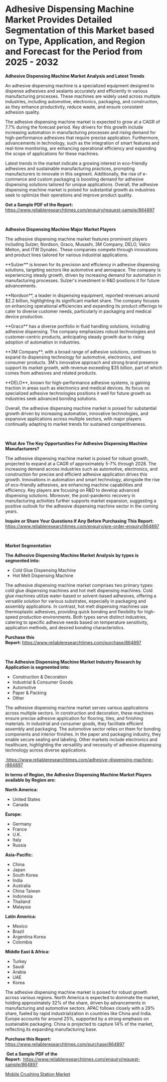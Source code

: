 <p><h1>Adhesive Dispensing Machine Market Provides Detailed Segmentation of this Market based on Type, Application, and Region and Forecast for the Period from 2025 - 2032</h1></p><p><strong>Adhesive Dispensing Machine Market Analysis and Latest Trends</strong></p>
<p><p>An adhesive dispensing machine is a specialized equipment designed to dispense adhesives and sealants accurately and efficiently in various manufacturing processes. These machines are widely used across multiple industries, including automotive, electronics, packaging, and construction, as they enhance productivity, reduce waste, and ensure consistent adhesion quality.</p><p>The adhesive dispensing machine market is expected to grow at a CAGR of 7.7% during the forecast period. Key drivers for this growth include increasing automation in manufacturing processes and rising demand for high-performance adhesives that require precise application. Furthermore, advancements in technology, such as the integration of smart features and real-time monitoring, are enhancing operational efficiency and expanding the scope of applications for these machines.</p><p>Latest trends in the market indicate a growing interest in eco-friendly adhesives and sustainable manufacturing practices, prompting manufacturers to innovate in this segment. Additionally, the rise of e-commerce and custom packaging is boosting demand for adhesive dispensing solutions tailored for unique applications. Overall, the adhesive dispensing machine market is poised for substantial growth as industries seek to optimize their operations and improve product quality.</p></p>
<p><strong>Get a Sample PDF of the Report:&nbsp;</strong> <a href="https://www.reliableresearchtimes.com/enquiry/request-sample/864897?utm_campaign=2141&utm_medium=2&utm_source=Github&utm_content=ia&utm_term=19022025&utm_id=adhesive-dispensing-machine">https://www.reliableresearchtimes.com/enquiry/request-sample/864897</a></p>
<p>&nbsp;</p>
<p><strong>Adhesive Dispensing Machine Major Market Players</strong></p>
<p><p>The adhesive dispensing machine market features prominent players including Sulzer, Nordson, Graco, Musashi, 3M Company, DELO, Valco Melton, and ITW Dynatec. These companies compete through innovations and product lines tailored for various industrial applications.</p><p>**Sulzer** is known for its precision and efficiency in adhesive dispensing solutions, targeting sectors like automotive and aerospace. The company is experiencing steady growth, driven by increasing demand for automation in manufacturing processes. Sulzer's investment in R&D positions it for future advancements.</p><p>**Nordson**, a leader in dispensing equipment, reported revenues around $2.2 billion, highlighting its significant market share. The company focuses on enhancing operational efficiencies and expanding its product offerings to cater to diverse customer needs, particularly in packaging and medical device production.</p><p>**Graco** has a diverse portfolio in fluid handling solutions, including adhesive dispensing. The company emphasizes robust technologies and customer-centric products, anticipating steady growth due to rising adoption of automation in industries.</p><p>**3M Company**, with a broad range of adhesive solutions, continues to expand its dispensing technology for automotive, electronics, and consumer products. 3M's innovative approach and strong brand presence support its market growth, with revenue exceeding $35 billion, part of which comes from adhesives and related products.</p><p>**DELO**, known for high-performance adhesive systems, is gaining traction in areas such as electronics and medical devices. Its focus on specialized adhesive technologies positions it well for future growth as industries seek advanced bonding solutions.</p><p>Overall, the adhesive dispensing machine market is poised for substantial growth driven by increasing automation, innovative technologies, and expansive applications across multiple sectors, with major players continually adapting to market trends for sustained competitiveness.</p></p>
<p>&nbsp;</p>
<p><strong>What Are The Key Opportunities For Adhesive Dispensing Machine Manufacturers?</strong></p>
<p><p>The adhesive dispensing machine market is poised for robust growth, projected to expand at a CAGR of approximately 5-7% through 2028. The increasing demand across industries such as automotive, electronics, and construction for precise and efficient adhesive application drives this growth. Innovations in automation and smart technology, alongside the rise of eco-friendly adhesives, are enhancing machine capabilities and efficiency. Key players are focusing on R&D to develop advanced dispensing solutions. Moreover, the post-pandemic recovery in manufacturing activities further supports market expansion, suggesting a positive outlook for the adhesive dispensing machine sector in the coming years.</p></p>
<p><strong>Inquire or Share Your Questions If Any Before Purchasing This Report:</strong> <a href="https://www.reliableresearchtimes.com/enquiry/pre-order-enquiry/864897?utm_campaign=2141&utm_medium=2&utm_source=Github&utm_content=ia&utm_term=19022025&utm_id=adhesive-dispensing-machine">https://www.reliableresearchtimes.com/enquiry/pre-order-enquiry/864897</a></p>
<p>&nbsp;</p>
<p><strong>Market Segmentation</strong></p>
<p><strong>The Adhesive Dispensing Machine Market Analysis by types is segmented into:</strong></p>
<p><ul><li>Cold Glue Dispensing Machine</li><li>Hot Melt Dispensing Machine</li></ul></p>
<p><p>The adhesive dispensing machine market comprises two primary types: cold glue dispensing machines and hot melt dispensing machines. Cold glue machines utilize water-based or solvent-based adhesives, offering a versatile solution for various substrates, especially in packaging and assembly applications. In contrast, hot melt dispensing machines use thermoplastic adhesives, providing quick bonding and flexibility for high-speed production environments. Both types serve distinct industries, catering to specific adhesive needs based on temperature sensitivity, application methods, and desired bonding characteristics.</p></p>
<p><strong>Purchase this Report:&nbsp;</strong><a href="https://www.reliableresearchtimes.com/purchase/864897?utm_campaign=2141&utm_medium=2&utm_source=Github&utm_content=ia&utm_term=19022025&utm_id=adhesive-dispensing-machine">https://www.reliableresearchtimes.com/purchase/864897</a></p>
<p>&nbsp;</p>
<p><strong>The Adhesive Dispensing Machine Market Industry Research by Application is segmented into:</strong></p>
<p><ul><li>Construction & Decoration</li><li>Industrial & Consumer Goods</li><li>Automotive</li><li>Paper & Packing</li><li>Other</li></ul></p>
<p><p>The adhesive dispensing machine market serves various applications across multiple sectors. In construction and decoration, these machines ensure precise adhesive application for flooring, tiles, and finishing materials. In industrial and consumer goods, they facilitate efficient assembly and packaging. The automotive sector relies on them for bonding components and interior finishes. In the paper and packaging industry, they enable secure sealing and labeling. Other markets include electronics and healthcare, highlighting the versatility and necessity of adhesive dispensing technology across diverse applications.</p></p>
<p><a href="https://www.reliableresearchtimes.com/adhesive-dispensing-machine-r864897?utm_campaign=2141&utm_medium=2&utm_source=Github&utm_content=ia&utm_term=19022025&utm_id=adhesive-dispensing-machine">&nbsp;https://www.reliableresearchtimes.com/adhesive-dispensing-machine-r864897</a></p>
<p><strong>In terms of Region, the Adhesive Dispensing Machine Market Players available by Region are:</strong></p>
<p>
    <p> <strong> North America: </strong>
        <ul>
            <li>United States</li>
            <li>Canada</li>
        </ul>
        </p> 
    <p> <strong> Europe: </strong>
        <ul>
            <li>Germany</li>
            <li>France</li>
            <li>U.K.</li>
            <li>Italy</li>
            <li>Russia</li>
        </ul>
        </p> 
    <p> <strong> Asia-Pacific: </strong>
        <ul>
            <li>China</li>
            <li>Japan</li>
            <li>South Korea</li>
            <li>India</li>
            <li>Australia</li>
            <li>China Taiwan</li>
            <li>Indonesia</li>
            <li>Thailand</li>
            <li>Malaysia</li>
        </ul>
        </p> 
    <p> <strong> Latin America: </strong>
        <ul>
            <li>Mexico</li>
            <li>Brazil</li>
            <li>Argentina Korea</li>
            <li>Colombia</li>
        </ul>
        </p> 
    <p> <strong> Middle East & Africa: </strong>
        <ul>
            <li>Turkey</li>
            <li>Saudi</li>
            <li>Arabia</li>
            <li>UAE</li>
            <li>Korea</li>
        </ul>
    </p>
    </p>
<p><p>The adhesive dispensing machine market is poised for robust growth across various regions. North America is expected to dominate the market, holding approximately 32% of the share, driven by advancements in manufacturing and automotive sectors. APAC follows closely with a 29% share, fueled by rapid industrialization in countries like China and India. Europe accounts for around 25%, supported by a strong emphasis on sustainable packaging. China is projected to capture 14% of the market, reflecting its expanding manufacturing base.</p></p>
<p><strong>Purchase this Report: </strong><a href="https://www.reliableresearchtimes.com/purchase/864897?utm_campaign=2141&utm_medium=2&utm_source=Github&utm_content=ia&utm_term=19022025&utm_id=adhesive-dispensing-machine">https://www.reliableresearchtimes.com/purchase/864897</a></p>
<p>&nbsp;<strong>Get a Sample PDF of the Report:&nbsp;&nbsp;</strong><a href="https://www.reliableresearchtimes.com/enquiry/request-sample/864897?utm_campaign=2141&utm_medium=2&utm_source=Github&utm_content=ia&utm_term=19022025&utm_id=adhesive-dispensing-machine">https://www.reliableresearchtimes.com/enquiry/request-sample/864897</a></p>
<p><strong></strong></p>
<p><p><a href="https://github.com/sca704osol/Market-Research-Report-List-1/blob/main/mobile-crushing-station-market.md?utm_campaign=2141&utm_medium=2&utm_source=Github&utm_content=ia&utm_term=19022025&utm_id=adhesive-dispensing-machine">Mobile Crushing Station Market</a></p></p>